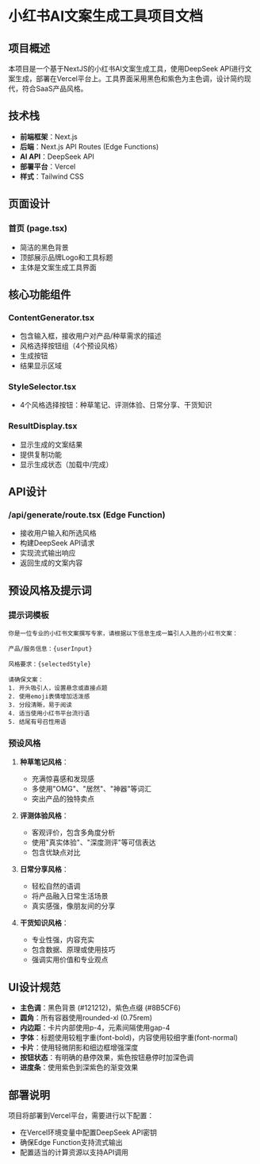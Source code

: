 # 小红书AI文案生成工具项目文档

## 项目概述

本项目是一个基于NextJS的小红书AI文案生成工具，使用DeepSeek API进行文案生成，部署在Vercel平台上。工具界面采用黑色和紫色为主色调，设计简约现代，符合SaaS产品风格。

## 技术栈

- **前端框架**：Next.js
- **后端**：Next.js API Routes (Edge Functions)
- **AI API**：DeepSeek API
- **部署平台**：Vercel
- **样式**：Tailwind CSS


## 页面设计

### 首页 (page.tsx)
- 简洁的黑色背景
- 顶部展示品牌Logo和工具标题
- 主体是文案生成工具界面

## 核心功能组件

### ContentGenerator.tsx
- 包含输入框，接收用户对产品/种草需求的描述
- 风格选择按钮组（4个预设风格）
- 生成按钮
- 结果显示区域

### StyleSelector.tsx
- 4个风格选择按钮：种草笔记、评测体验、日常分享、干货知识

### ResultDisplay.tsx
- 显示生成的文案结果
- 提供复制功能
- 显示生成状态（加载中/完成）

## API设计

### /api/generate/route.tsx (Edge Function)
- 接收用户输入和所选风格
- 构建DeepSeek API请求
- 实现流式输出响应
- 返回生成的文案内容

## 预设风格及提示词

### 提示词模板
```
你是一位专业的小红书文案撰写专家，请根据以下信息生成一篇引人入胜的小红书文案：

产品/服务信息：{userInput}

风格要求：{selectedStyle}

请确保文案：
1. 开头吸引人，设置悬念或直接点题
2. 使用emoji表情增加活泼感
3. 分段清晰，易于阅读
4. 适当使用小红书平台流行语
5. 结尾有号召性用语
```

### 预设风格
1. **种草笔记风格**：
   - 充满惊喜感和发现感
   - 多使用"OMG"、"居然"、"神器"等词汇
   - 突出产品的独特卖点

2. **评测体验风格**：
   - 客观评价，包含多角度分析
   - 使用"真实体验"、"深度测评"等可信表达
   - 包含优缺点对比

3. **日常分享风格**：
   - 轻松自然的语调
   - 将产品融入日常生活场景
   - 真实感强，像朋友间的分享

4. **干货知识风格**：
   - 专业性强，内容充实
   - 包含数据、原理或使用技巧
   - 强调实用价值和专业观点

## UI设计规范

- **主色调**：黑色背景 (#121212)，紫色点缀 (#8B5CF6)
- **圆角**：所有容器使用rounded-xl (0.75rem)
- **内边距**：卡片内部使用p-4，元素间隔使用gap-4
- **字体**：标题使用较粗字重(font-bold)，内容使用较细字重(font-normal)
- **卡片**：使用轻微阴影和细边框增强深度
- **按钮状态**：有明确的悬停效果，紫色按钮悬停时加深色调
- **进度条**：使用紫色到深紫色的渐变效果

## 部署说明

项目将部署到Vercel平台，需要进行以下配置：
- 在Vercel环境变量中配置DeepSeek API密钥
- 确保Edge Function支持流式输出
- 配置适当的计算资源以支持API调用
